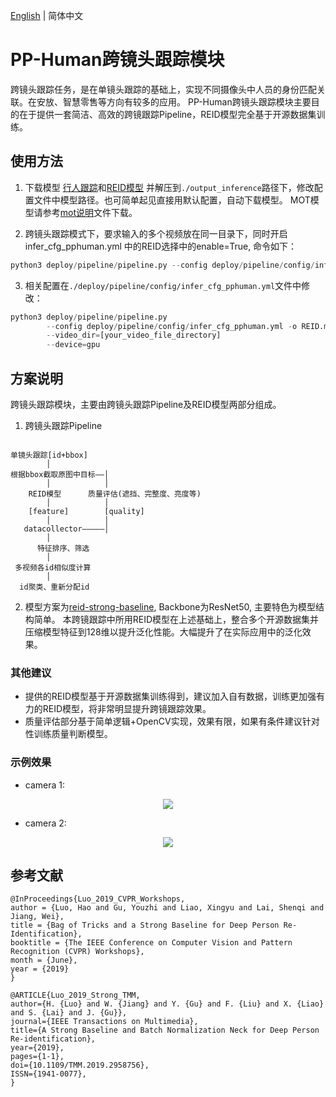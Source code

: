 [English](pphuman_mtmct_en.md) | 简体中文

# PP-Human跨镜头跟踪模块

跨镜头跟踪任务，是在单镜头跟踪的基础上，实现不同摄像头中人员的身份匹配关联。在安放、智慧零售等方向有较多的应用。
PP-Human跨镜头跟踪模块主要目的在于提供一套简洁、高效的跨镜跟踪Pipeline，REID模型完全基于开源数据集训练。

## 使用方法

1. 下载模型 [行人跟踪](https://bj.bcebos.com/v1/paddledet/models/pipeline/mot_ppyoloe_l_36e_pipeline.zip)和[REID模型](https://bj.bcebos.com/v1/paddledet/models/pipeline/reid_model.zip) 并解压到```./output_inference```路径下，修改配置文件中模型路径。也可简单起见直接用默认配置，自动下载模型。 MOT模型请参考[mot说明](./pphuman_mot.md)文件下载。

2. 跨镜头跟踪模式下，要求输入的多个视频放在同一目录下，同时开启infer_cfg_pphuman.yml 中的REID选择中的enable=True, 命令如下：
```python
python3 deploy/pipeline/pipeline.py --config deploy/pipeline/config/infer_cfg_pphuman.yml --video_dir=[your_video_file_directory] --device=gpu
```

3. 相关配置在`./deploy/pipeline/config/infer_cfg_pphuman.yml`文件中修改：

```python
python3 deploy/pipeline/pipeline.py
        --config deploy/pipeline/config/infer_cfg_pphuman.yml -o REID.model_dir=reid_best/
        --video_dir=[your_video_file_directory]
        --device=gpu
```

## 方案说明

跨镜头跟踪模块，主要由跨镜头跟踪Pipeline及REID模型两部分组成。
1. 跨镜头跟踪Pipeline

```

单镜头跟踪[id+bbox]
        │
根据bbox截取原图中目标——│
        │            │
    REID模型      质量评估(遮挡、完整度、亮度等)
        │            │
    [feature]        [quality]
        │            │
   datacollector—————│
        │
      特征排序、筛选
        │
 多视频各id相似度计算
        │
  id聚类、重新分配id
```

2. 模型方案为[reid-strong-baseline](https://github.com/michuanhaohao/reid-strong-baseline), Backbone为ResNet50, 主要特色为模型结构简单。
本跨镜跟踪中所用REID模型在上述基础上，整合多个开源数据集并压缩模型特征到128维以提升泛化性能。大幅提升了在实际应用中的泛化效果。

### 其他建议
- 提供的REID模型基于开源数据集训练得到，建议加入自有数据，训练更加强有力的REID模型，将非常明显提升跨镜跟踪效果。
- 质量评估部分基于简单逻辑+OpenCV实现，效果有限，如果有条件建议针对性训练质量判断模型。


### 示例效果

- camera 1:
<div width="1080" align="center">
  <img src="https://user-images.githubusercontent.com/22989727/205595795-fd859feb-8218-450f-a109-91c27713a662.gif"/>
</div>

- camera 2:
<div width="1080" align="center">
  <img src="https://user-images.githubusercontent.com/22989727/205595826-18ab5f0e-a572-4950-a502-96e6eb904a1e.gif"/>
</div>


## 参考文献
```
@InProceedings{Luo_2019_CVPR_Workshops,
author = {Luo, Hao and Gu, Youzhi and Liao, Xingyu and Lai, Shenqi and Jiang, Wei},
title = {Bag of Tricks and a Strong Baseline for Deep Person Re-Identification},
booktitle = {The IEEE Conference on Computer Vision and Pattern Recognition (CVPR) Workshops},
month = {June},
year = {2019}
}

@ARTICLE{Luo_2019_Strong_TMM,
author={H. {Luo} and W. {Jiang} and Y. {Gu} and F. {Liu} and X. {Liao} and S. {Lai} and J. {Gu}},
journal={IEEE Transactions on Multimedia},
title={A Strong Baseline and Batch Normalization Neck for Deep Person Re-identification},
year={2019},
pages={1-1},
doi={10.1109/TMM.2019.2958756},
ISSN={1941-0077},
}
```
